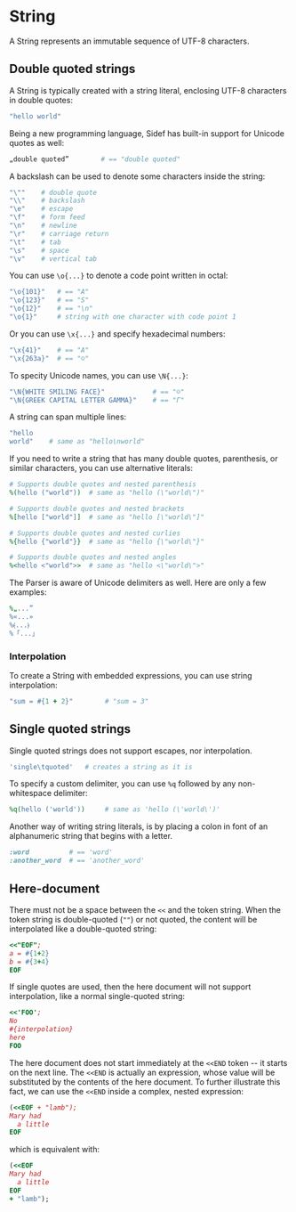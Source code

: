 # String

A String represents an immutable sequence of UTF-8 characters.

## Double quoted strings


A String is typically created with a string literal, enclosing UTF-8 characters in double quotes:

```ruby
"hello world"
```


Being a new programming language, Sidef has built-in support for Unicode quotes as well:

```ruby
„double quoted”        # == "double quoted"
```


A backslash can be used to denote some characters inside the string:

```ruby
"\""    # double quote
"\\"    # backslash
"\e"    # escape
"\f"    # form feed
"\n"    # newline
"\r"    # carriage return
"\t"    # tab
"\s"    # space
"\v"    # vertical tab
```


You can use `\o{...}` to denote a code point written in octal:

```ruby
"\o{101}"   # == "A"
"\o{123}"   # == "S"
"\o{12}"    # == "\n"
"\o{1}"     # string with one character with code point 1
```


Or you can use `\x{...}` and specify hexadecimal numbers:

```ruby
"\x{41}"    # == "A"
"\x{263a}"  # == "☺"
```


To specity Unicode names, you can use `\N{...}`:

```ruby
"\N{WHITE SMILING FACE}"            # == "☺"
"\N{GREEK CAPITAL LETTER GAMMA}"    # == "Γ"
```


A string can span multiple lines:

```ruby
"hello
world"    # same as "hello\nworld"
```


If you need to write a string that has many double quotes, parenthesis, or similar characters, you can use alternative literals:

```ruby
# Supports double quotes and nested parenthesis
%(hello ("world"))  # same as "hello (\"world\")"

# Supports double quotes and nested brackets
%[hello ["world"]]  # same as "hello [\"world\"]"

# Supports double quotes and nested curlies
%{hello {"world"}}  # same as "hello {\"world\"}"

# Supports double quotes and nested angles
%<hello <"world">>  # same as "hello <\"world\">"
```


The Parser is aware of Unicode delimiters as well. Here are only a few examples:

```ruby
%„...”
%«...»
%⦑...⦒
%「...」
```


### Interpolation

To create a String with embedded expressions, you can use string interpolation:

```ruby
"sum = #{1 + 2}"        # "sum = 3"
```

## Single quoted strings

Single quoted strings does not support escapes, nor interpolation.

```ruby
'single\tquoted'   # creates a string as it is
```

To specify a custom delimiter, you can use `%q` followed by any non-whitespace delimiter:

```ruby
%q(hello ('world'))     # same as 'hello (\'world\')'
```

Another way of writing string literals, is by placing a colon in font of an alphanumeric string that begins with a letter.

```ruby
:word          # == 'word'
:another_word  # == 'another_word'
```

## Here-document

There must not be a space between the `<<` and the token string.
When the token string is double-quoted (`""`) or not quoted,
the content will be interpolated like a double-quoted string:

```ruby
<<"EOF";
a = #{1+2}
b = #{3+4}
EOF
```


If single quotes are used, then the here document will not support interpolation, like a normal single-quoted string:

```ruby
<<'FOO';
No
#{interpolation}
here
FOO
```


The here document does not start immediately at the `<<END` token -- it starts on the next line. The `<<END` is actually an expression, whose value will be substituted by the contents of the here document.
To further illustrate this fact, we can use the `<<END` inside a complex, nested expression:

```ruby
(<<EOF + "lamb");
Mary had
  a little
EOF
```


which is equivalent with:

```ruby
(<<EOF
Mary had
  a little
EOF
+ "lamb");
```

